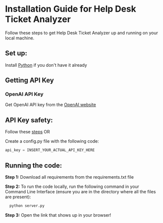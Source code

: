 # Installation Guide for Help Desk Ticket Analyzer

Follow these steps to get Help Desk Ticket Analyzer up and running on your local machine.

## Set up:

Install [Python](https://www.python.org/downloads/) if you don't have it already

## Getting API Key

### OpenAI API Key

Get OpenAI API key from the [OpenAI website](https://openai.com/blog/openai-api)

## API Key safety:

Follow these [steps](https://help.openai.com/en/articles/5112595-best-practices-for-api-key-safety) OR

Create a config.py file with the following code:
```python
api_key = INSERT_YOUR_ACTUAL_API_KEY_HERE
```

## Running the code:
**Step 1:**
Download all requirements from the requirements.txt file

**Step 2:**
To run the code locally, run the following command in your Command Line Interface (ensure you are in the directory where all the files are present):
```python
  python server.py
```

**Step 3:**
Open the link that shows up in your browser!

